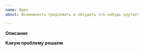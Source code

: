 ```yaml
---
name: Идея
about: Возможность предложить и обсудить что-нибудь крутое!

---
```


**Описание**

**Какую проблему решаем**
